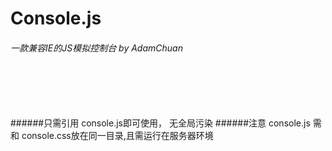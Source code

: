 Console.js 
===


###### 一款兼容IE的JS模拟控制台 by AdamChuan 
<br>
<br>
<br>
<br>
######只需引用 console.js即可使用， 无全局污染
    <script type="text/javascript" src= "console.js"></script>
######注意 console.js 需和 console.css放在同一目录,且需运行在服务器环境